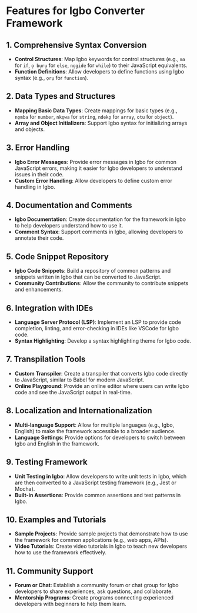 # Features for Igbo Converter Framework

## 1. Comprehensive Syntax Conversion
- **Control Structures**: Map Igbo keywords for control structures (e.g., `ma` for `if`, `ọ bụrụ` for `else`, `nọgide` for `while`) to their JavaScript equivalents.
- **Function Definitions**: Allow developers to define functions using Igbo syntax (e.g., `ọrụ` for `function`).

## 2. Data Types and Structures
- **Mapping Basic Data Types**: Create mappings for basic types (e.g., `nọmba` for `number`, `nkọwa` for `string`, `ndekọ` for `array`, `otu` for `object`).
- **Array and Object Initializers**: Support Igbo syntax for initializing arrays and objects.

## 3. Error Handling
- **Igbo Error Messages**: Provide error messages in Igbo for common JavaScript errors, making it easier for Igbo developers to understand issues in their code.
- **Custom Error Handling**: Allow developers to define custom error handling in Igbo.

## 4. Documentation and Comments
- **Igbo Documentation**: Create documentation for the framework in Igbo to help developers understand how to use it.
- **Comment Syntax**: Support comments in Igbo, allowing developers to annotate their code.

## 5. Code Snippet Repository
- **Igbo Code Snippets**: Build a repository of common patterns and snippets written in Igbo that can be converted to JavaScript.
- **Community Contributions**: Allow the community to contribute snippets and enhancements.

## 6. Integration with IDEs
- **Language Server Protocol (LSP)**: Implement an LSP to provide code completion, linting, and error-checking in IDEs like VSCode for Igbo code.
- **Syntax Highlighting**: Develop a syntax highlighting theme for Igbo code.

## 7. Transpilation Tools
- **Custom Transpiler**: Create a transpiler that converts Igbo code directly to JavaScript, similar to Babel for modern JavaScript.
- **Online Playground**: Provide an online editor where users can write Igbo code and see the JavaScript output in real-time.

## 8. Localization and Internationalization
- **Multi-language Support**: Allow for multiple languages (e.g., Igbo, English) to make the framework accessible to a broader audience.
- **Language Settings**: Provide options for developers to switch between Igbo and English in the framework.

## 9. Testing Framework
- **Unit Testing in Igbo**: Allow developers to write unit tests in Igbo, which are then converted to a JavaScript testing framework (e.g., Jest or Mocha).
- **Built-in Assertions**: Provide common assertions and test patterns in Igbo.

## 10. Examples and Tutorials
- **Sample Projects**: Provide sample projects that demonstrate how to use the framework for common applications (e.g., web apps, APIs).
- **Video Tutorials**: Create video tutorials in Igbo to teach new developers how to use the framework effectively.

## 11. Community Support
- **Forum or Chat**: Establish a community forum or chat group for Igbo developers to share experiences, ask questions, and collaborate.
- **Mentorship Programs**: Create programs connecting experienced developers with beginners to help them learn.
